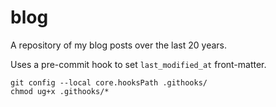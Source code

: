 # blog

A repository of my blog posts over the last 20 years.

Uses a pre-commit hook to set `last_modified_at` front-matter.


```
git config --local core.hooksPath .githooks/
chmod ug+x .githooks/*
```